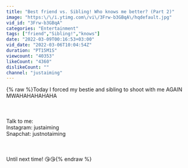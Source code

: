 ```yaml
---
title: "Best friend vs. Sibling! Who knows me better? (Part 2)"
image: "https:\/\/i.ytimg.com\/vi\/3Frw-b3GBqA\/hqdefault.jpg"
vid_id: "3Frw-b3GBqA"
categories: "Entertainment"
tags: ["friend","Sibling!","knows"]
date: "2022-03-09T00:16:53+03:00"
vid_date: "2022-03-06T10:04:54Z"
duration: "PT15M1S"
viewcount: "40353"
likeCount: "4360"
dislikeCount: ""
channel: "justaiming"
---
```

{% raw %}Today I forced my bestie and sibling to shoot with me AGAIN MWAHAHAHAHAHA<br /><br /><br /><br />Talk to me:<br />Instagram: justaiming <br />Snapchat: justnotaiming<br /><br /><br /><br />Until next time! 😘😘{% endraw %}
